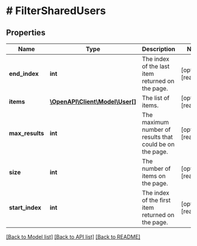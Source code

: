 # # FilterSharedUsers

## Properties

Name | Type | Description | Notes
------------ | ------------- | ------------- | -------------
**end_index** | **int** | The index of the last item returned on the page. | [optional] [readonly]
**items** | [**\OpenAPI\Client\Model\User[]**](User.md) | The list of items. | [optional] [readonly]
**max_results** | **int** | The maximum number of results that could be on the page. | [optional] [readonly]
**size** | **int** | The number of items on the page. | [optional] [readonly]
**start_index** | **int** | The index of the first item returned on the page. | [optional] [readonly]

[[Back to Model list]](../../README.md#models) [[Back to API list]](../../README.md#endpoints) [[Back to README]](../../README.md)
